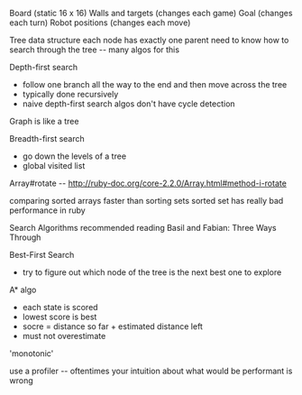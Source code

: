 Board (static 16 x 16)
Walls and targets (changes each game)
Goal (changes each turn)
Robot positions (changes each move)

Tree data structure
each node has exactly one parent
need to know how to search through the tree -- many algos for this

Depth-first search
* follow one branch all the way to the end and then move across the tree
* typically done recursively
* naive depth-first search algos don't have cycle detection

Graph is like a tree

Breadth-first search
* go down the levels of a tree
* global visited list

Array#rotate -- http://ruby-doc.org/core-2.2.0/Array.html#method-i-rotate

comparing sorted arrays faster than sorting sets
sorted set has really bad performance in ruby

Search Algorithms recommended reading
Basil and Fabian: Three Ways Through

Best-First Search
* try to figure out which node of the tree is the next best one to explore

A* algo
* each state is scored
* lowest score is best
* socre = distance so far + estimated distance left
* must not overestimate

'monotonic'

use a profiler -- oftentimes your intuition about what would be performant is wrong